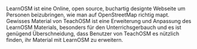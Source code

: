 LearnOSM ist eine Online, open source, buchartig designte Webseite um Personen beizubringen, wie man auf OpenStreetMap richtig mapt. Gewisses Material von TeachOSM ist eine Erweiterung und
Anpassung des LearnOSM Materials, besonders für den Unterrichsgerbauch  und es ist genügend Überschneidung, dass Benutzer von TeachOSM es nützlich finden, ihr Material mit LearnOSM zu erweitern.